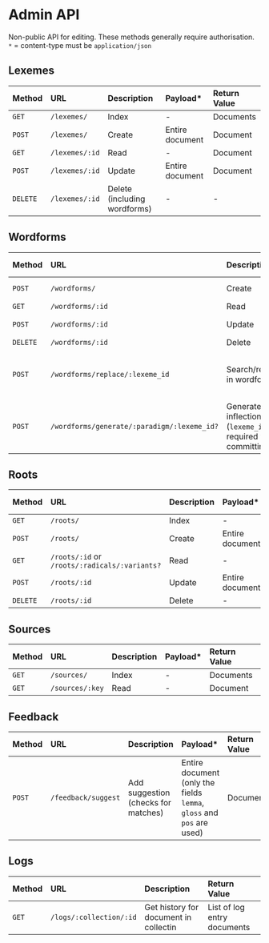 # Admin API

Non-public API for editing. These methods generally require authorisation.  
`*` = content-type must be `application/json`

## Lexemes

| Method   | URL            | Description                  | Payload*        | Return Value |
|:---------|:---------------|:-----------------------------|:----------------|:-------------|
| `GET`    | `/lexemes/`    | Index                        | -               | Documents    |
| `POST`   | `/lexemes/`    | Create                       | Entire document | Document     |
| `GET`    | `/lexemes/:id` | Read                         | -               | Document     |
| `POST`   | `/lexemes/:id` | Update                       | Entire document | Document     |
| `DELETE` | `/lexemes/:id` | Delete (including wordforms) | -               | -            |


## Wordforms

| Method   | URL                                         | Description                                                    | Payload*                                                   | Return Value        |
|:---------|:--------------------------------------------|:---------------------------------------------------------------|:-----------------------------------------------------------|:--------------------|
| `POST`   | `/wordforms/`                               | Create                                                         | Entire document                                            | Document            |
| `GET`    | `/wordforms/:id`                            | Read                                                           | -                                                          | Document            |
| `POST`   | `/wordforms/:id`                            | Update                                                         | Entire document                                            | Document            |
| `DELETE` | `/wordforms/:id`                            | Delete                                                         | -                                                          | -                   |
| `POST`   | `/wordforms/replace/:lexeme_id`             | Search/replace in wordforms                                    | `{search: (string), replace: (string), commit: (boolean)}` | Affected documents  |
| `POST`   | `/wordforms/generate/:paradigm/:lexeme_id?` | Generate inflections (`lexeme_id` is required when committing) | `{lemma: (string), commit: (boolean)}`                     | Generated documents |

## Roots

| Method   | URL                                           | Description | Payload*        | Return Value |
|:---------|:----------------------------------------------|:------------|:----------------|:-------------|
| `GET`    | `/roots/`                                     | Index       | -               | Documents    |
| `POST`   | `/roots/`                                     | Create      | Entire document | Document     |
| `GET`    | `/roots/:id` or `/roots/:radicals/:variants?` | Read        | -               | Document     |
| `POST`   | `/roots/:id`                                  | Update      | Entire document | Document     |
| `DELETE` | `/roots/:id`                                  | Delete      | -               | -            |

## Sources

| Method | URL             | Description | Payload* | Return Value |
|:-------|:----------------|:------------|:---------|:-------------|
| `GET`  | `/sources/`     | Index       | -        | Documents    |
| `GET`  | `/sources/:key` | Read        | -        | Document     |

## Feedback

| Method | URL                 | Description                         | Payload*                                                              | Return Value |
|:-------|:--------------------|:------------------------------------|:----------------------------------------------------------------------|:-------------|
| `POST` | `/feedback/suggest` | Add suggestion (checks for matches) | Entire document (only the fields `lemma`, `gloss` and `pos` are used) | Document     |

## Logs

| Method | URL                     | Description                           | Return Value                |
|:-------|:------------------------|:--------------------------------------|:----------------------------|
| `GET`  | `/logs/:collection/:id` | Get history for document in collectin | List of log entry documents |
